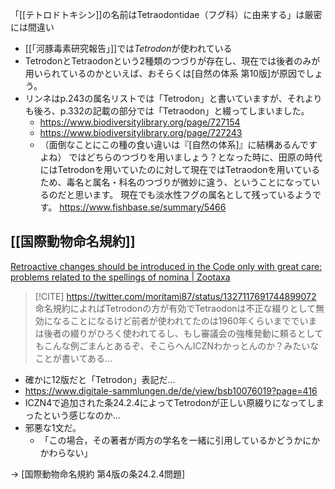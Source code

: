  「[[テトロドトキシン]]の名前はTetraodontidae（フグ科）に由来する」は厳密には間違い
 - [[「河豚毒素研究報告」]]では*Tetrodon*が使われている
 - TetrodonとTetraodonという2種類のつづりが存在し、現在では後者のみが用いられているのかといえば、おそらくは[自然の体系 第10版]が原因でしょう。
 - リンネはp.243の属名リストでは「Tetrodon」と書いていますが、それよりも後ろ、p.332の記載の部分では「Tetraodon」と綴ってしまいました。
     - https://www.biodiversitylibrary.org/page/727154
     - https://www.biodiversitylibrary.org/page/727243
     - （面倒なことにこの種の食い違いは『[自然の体系]』に結構あるんですよね）
ではどちらのつづりを用いましょう？となった時に、田原の時代にはTetrodonを用いていたのに対して現在ではTetraodonを用いているため、毒名と属名・科名のつづりが微妙に違う、ということになっているのだと思います。
現在でも淡水性フグの属名として残っているようです。
https://www.fishbase.se/summary/5466


## [[国際動物命名規約]]

[Retroactive changes should be introduced in the Code only with great care: problems related to the spellings of nomina | Zootaxa](https://doi.org/10.11646/zootaxa.2426.1.1)

> [!CITE] https://twitter.com/moritami87/status/1327117691744899072
> 命名規約によればTetrodonの方が有効でTetraodonは不正な綴りとして無効になることになるけど前者が使われてたのは1960年くらいまででいまは後者の綴りがひろく使われてるし、もし審議会の強権発動に頼るとしてもこんな例ごまんとあるぞ、そこらへんICZNわかっとんのか？みたいなことが書いてある…

- 確かに12版だと「Tetrodon」表記だ…
- https://www.digitale-sammlungen.de/de/view/bsb10076019?page=416
- ICZN4で追加された条24.2.4によってTetrodonが正しい原綴りになってしまったという感じなのか…
- 邪悪な1文だ。
    - 「この場合，その著者が両方の学名を一緒に引用しているかどうかにかかわらない」

→ [国際動物命名規約 第4版の条24.2.4問題]
